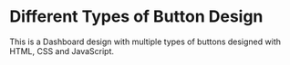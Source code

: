 # Different Types of Button Design
This is a Dashboard design with multiple types of buttons designed with HTML, CSS and JavaScript.

